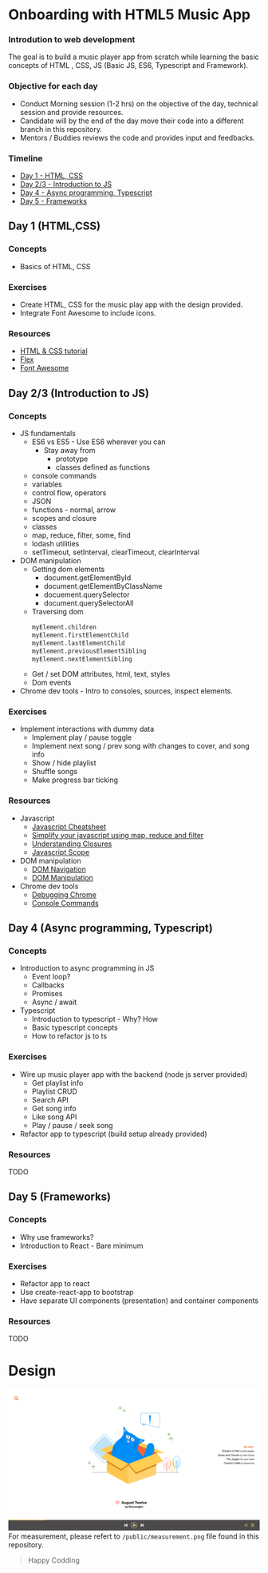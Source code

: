 # Onboarding with HTML5 Music App
### Introdution to web development
The goal is to build a music player app from scratch while learning the basic concepts of HTML , CSS, JS (Basic JS, ES6, Typescript and Framework).
### Objective for each day
- Conduct Morning session (1-2 hrs) on the objective of the day, technical session and provide resources.
- Candidate will by the end of the day move their code into a different branch in this repository.
- Mentors / Buddies reviews the code and provides input and feedbacks.
### Timeline
- [Day 1 - HTML, CSS](#day-1-html-css)
- [Day 2/3 - Introduction to JS](#day-23-introduction-to-JS)
- [Day 4 - Async programming, Typescript](#day-4-async-programming-typescript)
- [Day 5 - Frameworks](#day-5-frameworks)

## Day 1 (HTML,CSS)
### Concepts
- Basics of HTML, CSS
### Exercises
- Create HTML, CSS for the music play app with the design provided.
- Integrate Font Awesome to include icons.
### Resources
- [HTML & CSS tutorial](https://learn.shayhowe.com/html-css/getting-to-know-html/)
- [Flex](https://www.youtube.com/watch?v=k32voqQhODc)
- [Font Awesome](https://github.com/FortAwesome/Font-Awesome)

## Day 2/3 (Introduction to JS)
### Concepts
- JS fundamentals
  - ES6 vs ES5 - Use ES6 wherever you can
    - Stay away from
        - prototype
        - classes defined as functions
  - console commands
  - variables
  - control flow, operators
  - JSON
  - functions - normal, arrow
  - scopes and closure
  - classes
  - map, reduce, filter, some, find
  - lodash utilities
  - setTimeout, setInterval, clearTimeout, clearInterval
- DOM manipulation
  - Getting dom elements
    - document.getElementById
    - document.getElementByClassName
    - docuement.querySelector
    - document.querySelectorAll
  - Traversing dom
    ```
    myElement.children
    myElement.firstElementChild
    myElement.lastElementChild
    myElement.previousElementSibling
    myElement.nextElementSibling
    ```
  - Get / set DOM attributes, html, text, styles
  - Dom events
- Chrome dev tools - Intro to consoles, sources, inspect elements.
### Exercises
- Implement interactions with dummy data
  - Implement play / pause toggle
  - Implement next song / prev song with changes to cover, and song info
  - Show / hide playlist
  - Shuffle songs
  - Make progress bar ticking
### Resources
- Javascript
  - [Javascript Cheatsheet](https://www.notion.so/Javascript-Cheatsheet-82c719fa8ea446d89a811997e54668dd)
  - [Simplify your javascript using map, reduce and filter](https://medium.com/poka-techblog/simplify-your-javascript-use-map-reduce-and-filter-bd02c593cc2d)
  - [Understanding Closures](https://medium.com/madhash/understanding-closures-in-javascript-in-3-minutes-557ebb8a215b)
  - [Javascript Scope](https://dmitripavlutin.com/javascript-scope/)
- DOM manipulation
  - [DOM Navigation](https://javascript.info/dom-navigation)
  - [DOM Manipulation](https://www.theodinproject.com/courses/web-development-101/lessons/dom-manipulation)
- Chrome dev tools
  - [Debugging Chrome](https://javascript.info/debugging-chrome)
  - [Console Commands](https://css-tricks.com/a-guide-to-console-commands/)

## Day 4 (Async programming, Typescript)
### Concepts
- Introduction to async programming in JS
  - Event loop?
  - Callbacks
  - Promises
  - Async / await
- Typescript
  - Introduction to typescript - Why? How
  - Basic typescript concepts
  - How to refactor js to ts
### Exercises
- Wire up music player app with the backend (node js server provided)
  - Get playlist info
  - Playlist CRUD
  - Search API
  - Get song info
  - Like song API
  - Play / pause / seek song
- Refactor app to typescript (build setup already provided)
### Resources
TODO

## Day 5 (Frameworks)
### Concepts
- Why use frameworks?
- Introduction to React - Bare minimum
### Exercises
- Refactor app to react
- Use create-react-app to bootstrap
- Have separate UI components (presentation) and container components
### Resources
TODO

# Design
![Design](/public/mock.png?raw=true "Music app for onboarding")
For measurement, please refert to `/public/measurement.png` file found in this repository.

> Happy Codding
